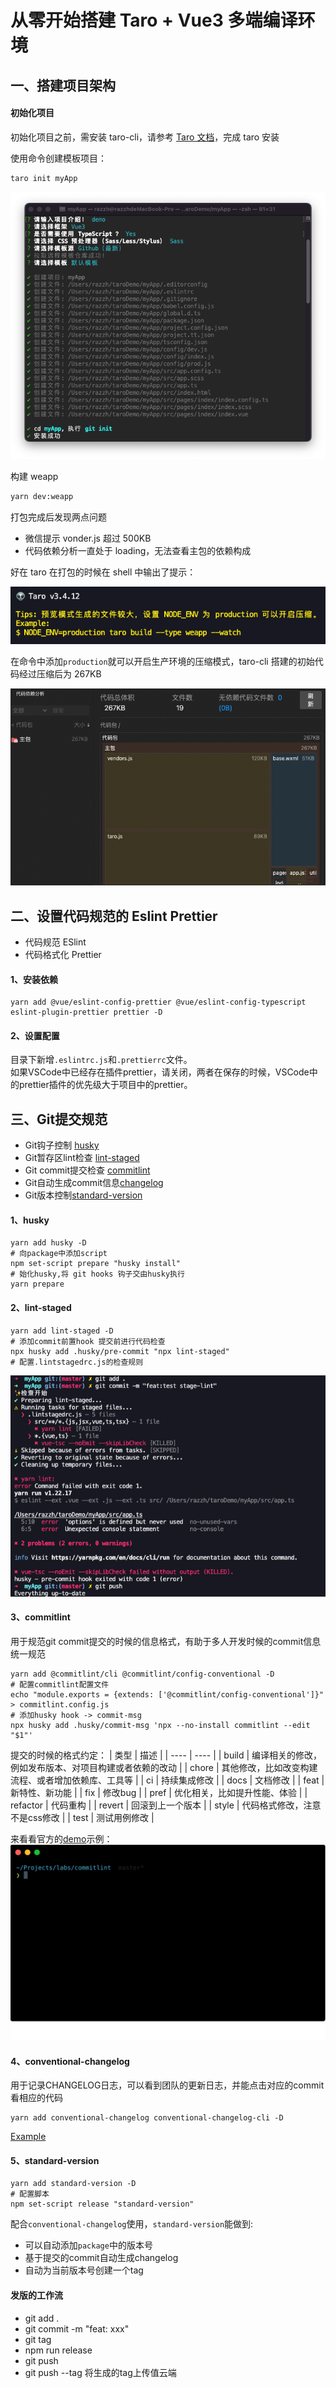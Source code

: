 # 从零开始搭建 Taro + Vue3 多端编译环境

## 一、搭建项目架构

#### 初始化项目

初始化项目之前，需安装 taro-cli，请参考 [Taro 文档](https://taro-docs.jd.com/taro/docs/GETTING-STARTED)，完成 taro 安装

使用命令创建模板项目：

```bash
taro init myApp
```

![img](/screenshots/init.png)

构建 weapp

```bash
yarn dev:weapp
```

打包完成后发现两点问题

- 微信提示 vonder.js 超过 500KB
- 代码依赖分析一直处于 loading，无法查看主包的依赖构成

好在 taro 在打包的时候在 shell 中输出了提示：

![img](/screenshots/tips.png)

在命令中添加`production`就可以开启生产环境的压缩模式，taro-cli 搭建的初始代码经过压缩后为 267KB

![img](/screenshots/analyse.png)

## 二、设置代码规范的 Eslint Prettier

- 代码规范 ESlint
- 代码格式化 Prettier    
#### 1、安装依赖

```shell
yarn add @vue/eslint-config-prettier @vue/eslint-config-typescript eslint-plugin-prettier prettier -D
```
#### 2、设置配置  

目录下新增`.eslintrc.js`和`.prettierrc`文件。  
如果VSCode中已经存在插件prettier，请关闭，两者在保存的时候，VSCode中的prettier插件的优先级大于项目中的prettier。

## 三、Git提交规范

- Git钩子控制 [husky](https://typicode.github.io/husky/#/)
- Git暂存区lint检查 [lint-staged](https://github.com/okonet/lint-staged)
- Git commit提交检查 [commitlint](https://github.com/conventional-changelog/commitlint)
- Git自动生成commit信息[changelog](https://github.com/conventional-changelog-archived-repos/conventional-changelog-cli)  
- Git版本控制[standard-version](https://www.npmjs.com/package/standard-version)

#### 1、husky
```shell
yarn add husky -D
# 向package中添加script
npm set-script prepare "husky install" 
# 始化husky,将 git hooks 钩子交由husky执行
yarn prepare 
```
#### 2、lint-staged
```shell
yarn add lint-staged -D
# 添加commit前置hook 提交前进行代码检查
npx husky add .husky/pre-commit "npx lint-staged"
# 配置.lintstagedrc.js的检查规则
```
![img](/screenshots/staged-lint.png)
#### 3、commitlint
用于规范git commit提交的时候的信息格式，有助于多人开发时候的commit信息统一规范
```shell
yarn add @commitlint/cli @commitlint/config-conventional -D
# 配置commitlint配置文件
echo "module.exports = {extends: ['@commitlint/config-conventional']}" > commitlint.config.js
# 添加husky hook -> commit-msg
npx husky add .husky/commit-msg 'npx --no-install commitlint --edit "$1"'
```
提交的时候的格式约定：
|  类型   | 描述  |
|  ----  | ----  |
| build  | 	编译相关的修改，例如发布版本、对项目构建或者依赖的改动 |
| chore  | 其他修改，比如改变构建流程、或者增加依赖库、工具等 |
| ci  | 持续集成修改 |
| docs  | 文档修改 |
| feat  | 新特性、新功能 |
| fix  | 修改bug |
| pref  | 优化相关，比如提升性能、体验 |
| refactor  | 代码重构 |
| revert  | 回滚到上一个版本 |
| style  | 代码格式修改，注意不是css修改 |
| test  | 测试用例修改 |

来看看官方的[demo](https://github.com/conventional-changelog/commitlint)示例：
![图片](https://raw.githubusercontent.com/conventional-changelog/commitlint/6181d69c25371fd5830a5a9b7173a200d3c9fed5/docs/assets/commitlint.svg)
#### 4、conventional-changelog
用于记录CHANGELOG日志，可以看到团队的更新日志，并能点击对应的commit看相应的代码
```
yarn add conventional-changelog conventional-changelog-cli -D
```
[Example](https://github.com/karma-runner/karma/blob/master/CHANGELOG.md)
#### 5、standard-version
```
yarn add standard-version -D
# 配置脚本
npm set-script release "standard-version"
```
配合`conventional-changelog`使用，`standard-version`能做到:
- 可以自动添加`package`中的版本号
- 基于提交的commit自动生成changelog
- 自动为当前版本号创建一个tag

#### 发版的工作流
- git add .
- git commit -m "feat: xxx"
- git tag
- npm run release
- git push
- git push --tag 将生成的tag上传值云端 

